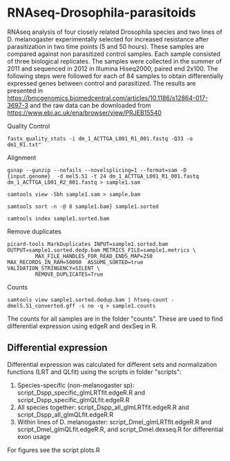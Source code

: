 # RNAseq-Drosophila-parasitoids
RNAseq analysis of four closely related Drosophila species and two lines of D. melanogaster
experimentally selected for increased resistance after parasitization in two time points (5 and 50 hours). 
These samples are compared against non parasitized control samples. Each sample consisted of three biological replicates.
The samples were collected in the summer of 2011 and sequenced in 2012 in Illumina Hiseq2000, paired end 2x100.
The following steps were followed for each of 84 samples to obtain differentially expressed genes between control and parasitized. 
The results are presented in https://bmcgenomics.biomedcentral.com/articles/10.1186/s12864-017-3697-3 and the raw data can be downloaded from https://www.ebi.ac.uk/ena/browser/view/PRJEB15540

Quality Control
```
fastx_quality_stats -i dm_1_ACTTGA_L001_R1_001.fastq -Q33 -o dm1_R1.txt"
```

Alignment
```
gsnap --gunzip --nofails --novelsplicing=1 --format=sam -D {input.genome}  -d mel5.51 -t 24 dm_1_ACTTGA_L001_R1_001.fastq dm_1_ACTTGA_L001_R2_001.fastq > sample1.sam

samtools view -Sbh sample1.sam > sample.bam

samtools sort -n -@ 8 sample1.bam} sample1.sorted

samtools index sample1.sorted.bam
```
Remove duplicates

```
picard-tools MarkDuplicates INPUT=sample1.sorted.bam OUTPUT=sample1.sorted.dedp.bam METRICS_FILE=sample1.metrics \
		 MAX_FILE_HANDLES_FOR_READ_ENDS_MAP=250  MAX_RECORDS_IN_RAM=50000  ASSUME_SORTED=true VALIDATION_STRINGENCY=SILENT \
		 REMOVE_DUPLICATES=True
```

Counts
```
samtools view sample1.sorted.dedup.bam | htseq-count - dmel5.51_converted.gff -s no -q > sample1.counts
```
The counts for all samples are in the folder "counts". These are used to find differential expression using edgeR and dexSeq in R. 

## Differential expression
Differential expression was calculated for different sets and normalization functions (LRT and QLfit) using the scripts in folder "scripts":
1) Species-specific (non-melanogaster sp): script_Dspp_specific_glmLRTfit.edgeR.R and script_Dspp_specific_glmQLfit.edgeR.R
2) All species together: script_Dspp_all_glmLRTfit.edgeR.R and script_Dspp_all_glmQLfit.edgeR.R
3) Within lines of D. melanogaster: script_Dmel_glmLRTfit.edgeR.R and script_Dmel_glmQLfit.edgeR.R, and script_Dmel.dexseq.R for differential exon usage

For figures see the script plots.R





